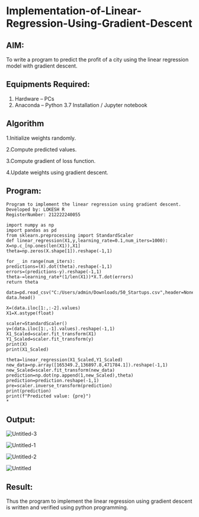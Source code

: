 # Implementation-of-Linear-Regression-Using-Gradient-Descent

## AIM:
To write a program to predict the profit of a city using the linear regression model with gradient descent.

## Equipments Required:
1. Hardware – PCs
2. Anaconda – Python 3.7 Installation / Jupyter notebook

## Algorithm
1.Initialize weights randomly.

2.Compute predicted values.

3.Compute gradient of loss function.

4.Update weights using gradient descent.

## Program:
```
Program to implement the linear regression using gradient descent.
Developed by: LOKESH R
RegisterNumber: 212222240055
```

```
import numpy as np
import pandas as pd
from sklearn.preprocessing import StandardScaler
def linear_regression(X1,y,learning_rate=0.1,num_iters=1000):
X=np.c_[np.ones(len(X1)),X1]
theta=np.zeros(X.shape[1]).reshape(-1,1)
    
for _ in range(num_iters):
predictions=(X).dot(theta).reshape(-1,1)
errors=(predictions-y).reshape(-1,1)
theta-=learning_rate*(1/len(X1))*X.T.dot(errors)
return theta

data=pd.read_csv("C:/Users/admin/Downloads/50_Startups.csv",header=None)
data.head()

X=(data.iloc[1:,:-2].values)
X1=X.astype(float)

scaler=StandardScaler()
y=(data.iloc[1:,-1].values).reshape(-1,1)
X1_Scaled=scaler.fit_transform(X1)
Y1_Scaled=scaler.fit_transform(y)
print(X)
print(X1_Scaled)

theta=linear_regression(X1_Scaled,Y1_Scaled)
new_data=np.array([165349.2,136897.8,471784.1]).reshape(-1,1)
new_Scaled=scaler.fit_transform(new_data)
prediction=np.dot(np.append(1,new_Scaled),theta)
prediction=prediction.reshape(-1,1)
pre=scaler.inverse_transform(prediction)
print(prediction)
print(f"Predicted value: {pre}")
*
```
## Output:
![Untitled-3](https://github.com/LokeshRajamani/Implementation-of-Linear-Regression-Using-Gradient-Descent/assets/120544804/d2484f09-254f-4e84-97a9-10ece4815db1)


![Untitled-1](https://github.com/LokeshRajamani/Implementation-of-Linear-Regression-Using-Gradient-Descent/assets/120544804/a0f56c44-6263-43ea-a732-d8b279b1e95e)


![Untitled-2](https://github.com/LokeshRajamani/Implementation-of-Linear-Regression-Using-Gradient-Descent/assets/120544804/ab1eaa09-5ae6-45e0-a7e5-f92c3d5b64bf)


![Untitled](https://github.com/LokeshRajamani/Implementation-of-Linear-Regression-Using-Gradient-Descent/assets/120544804/d999433a-e63b-4ea4-9293-2a25bb577687)

## Result:
Thus the program to implement the linear regression using gradient descent is written and verified using python programming.
